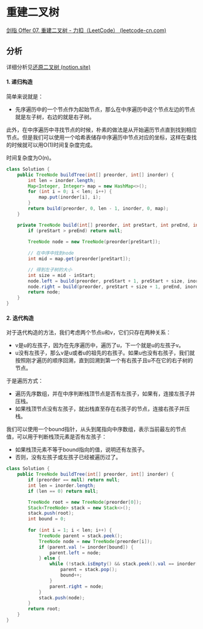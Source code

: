 # 重建二叉树

[剑指 Offer 07. 重建二叉树 - 力扣（LeetCode） (leetcode-cn.com)](https://leetcode-cn.com/problems/zhong-jian-er-cha-shu-lcof/)

## 分析

详细分析见[还原二叉树 (notion.site)](https://seiei17.notion.site/b183fc018eba4193a1e69e51a9932dca#e60c815824fa4d5993c6f55c611b7994)

#### 1. 递归构造

简单来说就是：

*   先序遍历中的一个节点作为起始节点，那么在中序遍历中这个节点左边的节点就是左子树，右边的就是右子树。

此外，在中序遍历中寻找节点的时候，朴素的做法是从开始遍历节点直到找到相应节点。但是我们可以使用一个哈希表储存中序遍历中节点对应的坐标，这样在查找的时候就可以用O(1)时间复杂度完成。

时间复杂度为O(n)。

```java
class Solution {
    public TreeNode buildTree(int[] preorder, int[] inorder) {
        int len = inorder.length;
        Map<Integer, Integer> map = new HashMap<>();
        for (int i = 0; i < len; i++) {
            map.put(inorder[i], i);
        }
        return build(preorder, 0, len - 1, inorder, 0, map);
    }

    private TreeNode build(int[] preorder, int preStart, int preEnd, int[] inorder, int inStart, Map<Integer, Integer> map) {
        if (preStart > preEnd) return null;
        
        TreeNode node = new TreeNode(preorder[preStart]);
        
        // 在中序中找到node
        int mid = map.get(preorder[preStart]);

        // 得到左子树的大小
        int size = mid - inStart;
        node.left = build(preorder, preStart + 1, preStart + size, inorder, inStart, map);
        node.right = build(preorder, preStart + size + 1, preEnd, inorder, mid + 1, map);
        return node;
    }
}
```

#### 2. 迭代构造

对于迭代构造的方法，我们考虑两个节点u和v，它们只存在两种关系：

*   v是u的左孩子，因为在先序遍历中，遍历了u，下一个就是u的左孩子v。
*   u没有左孩子，那么v是u或者u的祖先的右孩子。如果u也没有右孩子，我们就按照刚才遍历的顺序回溯，直到回溯到第一个有右孩子且u不在它的右子树的节点。

于是遍历方式：

*   遍历先序数组，并在中序判断栈顶节点是否有左孩子，如果有，连接左孩子并压栈。
*   如果栈顶节点没有左孩子，就出栈直至存在右孩子的节点，连接右孩子并压栈。

我们可以使用一个bound指针，从头到尾指向中序数组，表示当前最左的节点值，可以用于判断栈顶元素是否有左孩子：

*   如果栈顶元素不等于bound指向的值，说明还有左孩子。
*   否则，没有左孩子或左孩子已经被遍历过了。

```java
class Solution {
    public TreeNode buildTree(int[] preorder, int[] inorder) {
        if (preorder == null) return null;
        int len = inorder.length;
        if (len == 0) return null;

        TreeNode root = new TreeNode(preorder[0]);       
        Stack<TreeNode> stack = new Stack<>();
        stack.push(root);
        int bound = 0;
        
        for (int i = 1; i < len; i++) {
            TreeNode parent = stack.peek();
            TreeNode node = new TreeNode(preorder[i]);
            if (parent.val != inorder[bound]) {
                parent.left = node;
            } else {
                while (!stack.isEmpty() && stack.peek().val == inorder[bound]) {
                    parent = stack.pop();
                    bound++;
                }
                parent.right = node;
            }
            stack.push(node);
        }
        return root;
    }
}
```

